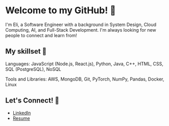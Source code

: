 # Welcome to my GitHub! 👋

I'm Eli, a Software Engineer with a background in System Design, Cloud Computing, AI, and Full-Stack Development. I'm always looking for new people to connect and learn from!

## My skillset 📁

Languages: JavaScript (Node.js, React.js), Python, Java, C++, HTML, CSS, SQL (PostgreSQL), NoSQL

Tools and Libraries: AWS, MongoDB, Git, PyTorch, NumPy, Pandas, Docker, Linux 

## Let's Connect! 🤝

* [LinkedIn](https://www.linkedin.com/in/eli-bales/)
* [Resume](https://github.com/e-bales/e-bales/blob/main/Resume_EB_0.pdf)

<!--
**e-bales/e-bales** is a ✨ _special_ ✨ repository because its `README.md` (this file) appears on your GitHub profile.

Here are some ideas to get you started:

- 🔭 I’m currently working on ...
- 🌱 I’m currently learning ...
- 👯 I’m looking to collaborate on ...
- 🤔 I’m looking for help with ...
- 💬 Ask me about ...
- 📫 How to reach me: ...
- 😄 Pronouns: ...
- ⚡ Fun fact: ...
-->
